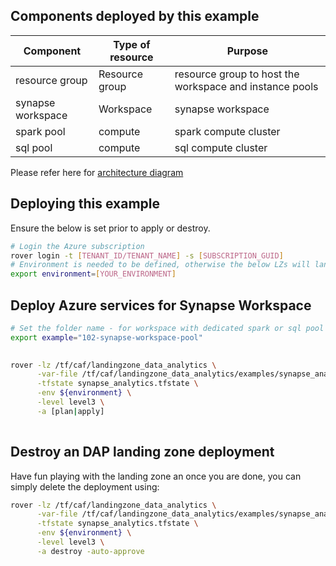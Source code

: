 ## Components deployed by this example

| Component         | Type of resource | Purpose                                                 |
|-------------------|------------------|---------------------------------------------------------|
| resource group    | Resource group   | resource group to host the workspace and instance pools |
| synapse workspace | Workspace        | synapse workspace                                       |
| spark pool        | compute          | spark compute cluster                                   |
| sql pool          | compute          | sql compute cluster                                     |

Please refer here for [architecture diagram](https://github.com/aztfmod/landingzone_data_analytics/tree/0.4/examples/synapse_analytics)

## Deploying this example

Ensure the below is set prior to apply or destroy.

```bash
# Login the Azure subscription
rover login -t [TENANT_ID/TENANT_NAME] -s [SUBSCRIPTION_GUID]
# Environment is needed to be defined, otherwise the below LZs will land into sandpit which someone else is working on
export environment=[YOUR_ENVIRONMENT]
```

## Deploy Azure services for Synapse Workspace

```bash
# Set the folder name - for workspace with dedicated spark or sql pool
export example="102-synapse-workspace-pool"   

	  
rover -lz /tf/caf/landingzone_data_analytics \
      -var-file /tf/caf/landingzone_data_analytics/examples/synapse_analytics/${example}/configuration.tfvars \
      -tfstate synapse_analytics.tfstate \
      -env ${environment} \
	  -level level3 \
      -a [plan|apply]
      
```

## Destroy an DAP landing zone deployment

Have fun playing with the landing zone an once you are done, you can simply delete the deployment using:

```bash       
rover -lz /tf/caf/landingzone_data_analytics \
      -var-file /tf/caf/landingzone_data_analytics/examples/synapse_analytics/${example}/configuration.tfvars \
      -tfstate synapse_analytics.tfstate \
      -env ${environment} \
	  -level level3 \
      -a destroy -auto-approve     
```
